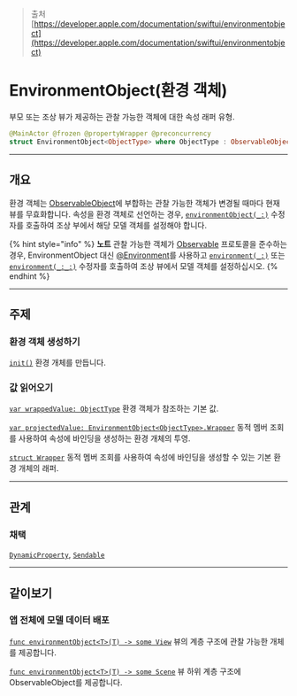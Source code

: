 > 출처
> [https://developer.apple.com/documentation/swiftui/environmentobject](https://developer.apple.com/documentation/swiftui/environmentobject)

# EnvironmentObject(환경 객체)
부모 또는 조상 뷰가 제공하는 관찰 가능한 객체에 대한 속성 래퍼 유형.
```swift
@MainActor @frozen @propertyWrapper @preconcurrency
struct EnvironmentObject<ObjectType> where ObjectType : ObservableObject
```

<hr class="header">

## 개요

환경 객체는 [ObservableObject](app-services/combine/observable-objects/observableobject.md)에 부합하는 관찰 가능한 객체가 변경될 때마다 현재 뷰를 무효화합니다. 속성을 환경 객체로 선언하는 경우, [`environmentObject(_:)`](https://developer.apple.com/documentation/swiftui/view/environmentobject(_:)) 수정자를 호출하여 조상 부에서 해당 모델 객체를 설정해야 합니다.

{% hint style="info" %}
**노트**
관찰 가능한 객체가 [Observable](https://developer.apple.com/documentation/Observation/Observable) 프로토콜을 준수하는 경우, EnvironmentObject 대신 [@Environment](https://developer.apple.com/documentation/swiftui/environment)를 사용하고 [`environment(_:)`](https://developer.apple.com/documentation/swiftui/view/environment(_:)) 또는 [`environment(_:_:)`](https://developer.apple.com/documentation/swiftui/view/environment(_:_:)) 수정자를 호출하여 조상 뷰에서 모델 객체를 설정하십시오.
{% endhint %}

<hr class="overview">

## 주제

### 환경 객체 생성하기
[`init()`](https://developer.apple.com/documentation/swiftui/environmentobject/init())
	환경 개체를 만듭니다.

### 값 읽어오기
[`var wrappedValue: ObjectType`](https://developer.apple.com/documentation/swiftui/environmentobject/wrappedvalue)
	환경 객체가 참조하는 기본 값.

[`var projectedValue: EnvironmentObject<ObjectType>.Wrapper`](https://developer.apple.com/documentation/swiftui/environmentobject/projectedvalue)
	동적 멤버 조회를 사용하여 속성에 바인딩을 생성하는 환경 개체의 투영.

[`struct Wrapper`](https://developer.apple.com/documentation/swiftui/environmentobject/wrapper)
	동적 멤버 조회를 사용하여 속성에 바인딩을 생성할 수 있는 기본 환경 개체의 래퍼.

<hr class="topics">

## 관계

### 채택

[`DynamicProperty`](https://developer.apple.com/documentation/swiftui/dynamicproperty), [`Sendable`](https://developer.apple.com/documentation/Swift/Sendable)

<hr class="relationship">

## 같이보기

### 앱 전체에 모델 데이터 배포

[`func environmentObject<T>(T) -> some View`](https://developer.apple.com/documentation/swiftui/view/environmentobject(_:))
	뷰의 계층 구조에 관찰 가능한 개체를 제공합니다.

[`func environmentObject<T>(T) -> some Scene`](https://developer.apple.com/documentation/swiftui/scene/environmentobject(_:))
	뷰 하위 계층 구조에 ObservableObject를 제공합니다.